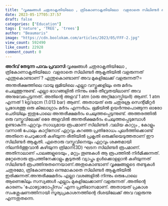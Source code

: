 ```yaml
---
title: "വൃക്ഷങ്ങൾ ചതുരാകൃതിയിലോ , ത്രികോണാകൃതിയിലോ ‌ വളരാതെ സിലിണ്ടർ ആകൃതിയിൽ വളരുന്നത് എന്തുകൊണ്ടാണ് ?"
date: 2023-05-17T05:37:57
draft: false
categories: ["Education"]
tags: ['nature', 'TREE', 'trees']
author: "Beaumaris"
image: "https://cdn.boolokam.com/articles/2023/05/FFF-2.jpg"
view_count: 592490
like_count: 22928
comment_count: 0
---
```


**അറിവ് തേടുന്ന പാവം പ്രവാസി** വൃക്ഷങ്ങൾ ചതുരാകൃതിയിലോ , ത്രികോണാകൃതിയിലോ ‌ വളരാതെ സിലിണ്ടർ ആകൃതിയിൽ വളരുന്നത് എന്തുകൊണ്ടാണ് ? എന്തുകൊണ്ടാണ് അവ മുകളിലേക്ക് വളരുന്നത്?⭐ അന്തരീക്ഷത്തിലെ വായു ഭൂമിയിലെ എല്ലാ വസ്തുക്കളിലും ഒരു മർദം ചെലുത്തുന്നുണ്ട്. എല്ലാ ഭാഗങ്ങളിൽ നിന്നും ഒരേ തീവ്രതയിലാണ് അവ അനുഭവപ്പെടുന്നത്. അതിന്റെ അളവ് 1 atm (ഒരു അറ്റ്മോസ്ഫിയർ) ആണ്. 1 atm എന്നത് 1 kg/sqcm (1.013 bar) ആണ്. അതായത് ഒരു ചതുരശ്ര സെന്റിമീറ്റർ പ്രദേശത്തു ഒരു കിലോഗ്രാം മർദം എന്നർഥം. ഭൂമിയിൽ ഉയർന്നുപൊങ്ങുന്ന ഓരോ ചെടിയിലും ഇതുപോലെ അന്തരീക്ഷമർദം ചെലുത്തപ്പെടുന്നുണ്ട്. [](https://cdn.boolokam.com/articles/2023/05/FFF-2.jpg)അത്തരത്തിൽ ഒരു വസ്തുവിലേക്ക് ഒരേ അളവിൽ അന്തരീക്ഷമർദം ചെലുത്തപ്പെടുമ്പോൾ ഉണ്ടാകുന്ന ഏറ്റവും സാധ്യമായ രൂപമാണ് സിലിണ്ടർ .വലിയ കാറ്റും , കോളും വന്നാൽ പോലും കാറ്റിനോട് ഏറ്റവും കുറഞ്ഞ പ്രതിരോധം പുലർത്തിക്കൊണ്ട് അതിനെ ചെറുക്കാൻ കഴിയുന്ന രീതിയിൽ പ്രകൃതി ഒരുക്കിയെടുത്തതാണ് ഈ സിലിണ്ടർ ആകൃതി. ഏതൊരു വസ്തുവിനെയും ഏറ്റവും ശക്തമായി നിലനിർത്തുവാൻ കഴിയുന്ന ത്രിമാന(3D) ഘടന സിലിണ്ടർ രൂപമാണ്. അതിനാലാണ് പാലങ്ങളുടെയും , മറ്റും തൂണുകൾ ആ രൂപത്തിൽ നിർമിക്കുന്നത്. മറ്റേതൊരു രൂപത്തിനേക്കാളും കൂടുതൽ വ്യാപ്തം ഉൾക്കൊളളാൻ കഴിയുന്നത് സിലിണ്ടർ രൂപത്തിനുതന്നെയാണ്.അതുകൊണ്ടാണ് വൃക്ഷങ്ങളുടെ തണ്ടുകൾ ചതുരമോ, ത്രികോണമോ ഒന്നുമാകാതെ സിലിണ്ടർ ആകൃതിയിൽ ഇരിക്കുന്നത്.അന്തരീക്ഷമർദം എല്ലാ വശങ്ങളിൽ നിന്നും ഒരുപോലെ ആണെങ്കിലും സസ്യങ്ങൾ എല്ലാം മുകളിലേക്കാണ് വളരുന്നത് .അതിന്റെ കാരണം 'ഫോട്ടോട്രോപ്പിസം' എന്ന പ്രതിഭാസമാണ്. അതായത് പ്രകാശ സംശ്ലേഷണത്തിനായി സൂര്യപ്രകാശനത്തിന്റെ ദിശയിലേക്ക് അവ വളരുന്നു എന്നതുതന്നെ.
